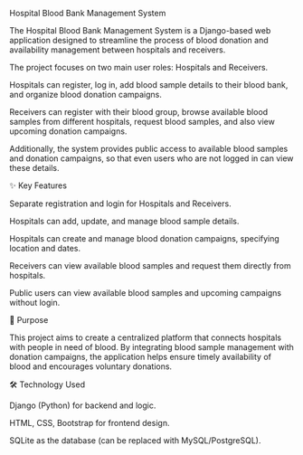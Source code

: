 Hospital Blood Bank Management System

The Hospital Blood Bank Management System is a Django-based web application designed to streamline the process of blood donation and availability management between hospitals and receivers.

The project focuses on two main user roles: Hospitals and Receivers.

Hospitals can register, log in, add blood sample details to their blood bank, and organize blood donation campaigns.

Receivers can register with their blood group, browse available blood samples from different hospitals, request blood samples, and also view upcoming donation campaigns.

Additionally, the system provides public access to available blood samples and donation campaigns, so that even users who are not logged in can view these details.

✨ Key Features

Separate registration and login for Hospitals and Receivers.

Hospitals can add, update, and manage blood sample details.

Hospitals can create and manage blood donation campaigns, specifying location and dates.

Receivers can view available blood samples and request them directly from hospitals.

Public users can view available blood samples and upcoming campaigns without login.

🎯 Purpose

This project aims to create a centralized platform that connects hospitals with people in need of blood. By integrating blood sample management with donation campaigns, the application helps ensure timely availability of blood and encourages voluntary donations.

🛠️ Technology Used

Django (Python) for backend and logic.

HTML, CSS, Bootstrap for frontend design.

SQLite as the database (can be replaced with MySQL/PostgreSQL).
